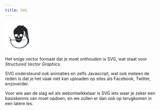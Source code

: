 ```yaml
---
title: SVG
---
```


![Dit FreeSewing logo is een SVG bestand](example.svg)

Het enige vector formaat dat je moet onthouden is SVG,
wat staat voor _Structured Vector Graphics_.

SVG ondersteund ook animaties en zelfs Javascript, wat ook meteen de reden is dat je
het vaak niet kan uploaden op sites als Facebook, Twitter, enzoverder.

Voor wie aan de slag wil als webontwikkelaar is SVG iets waar je zeker een basiskennis
van moet opdoen, en we zullen er dan ook op terugkomen in een latere les.


